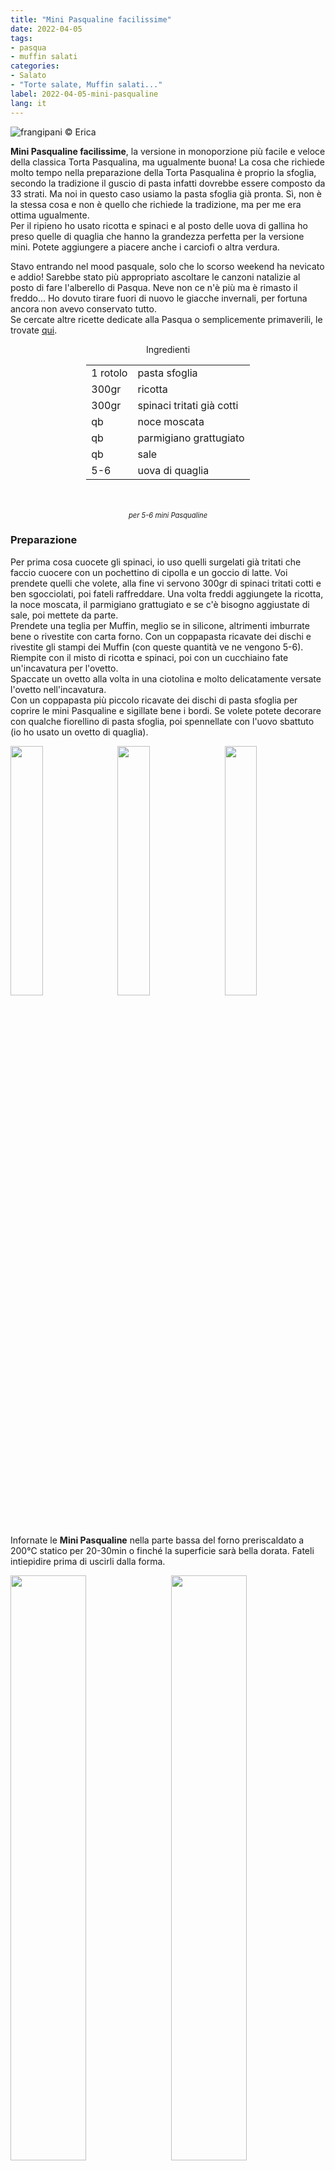 ```yaml
---
title: "Mini Pasqualine facilissime"
date: 2022-04-05
tags: 
- pasqua
- muffin salati
categories:
- Salato
- "Torte salate, Muffin salati..."
label: 2022-04-05-mini-pasqualine
lang: it 
---
```

![](header.jpeg "frangipani © Erica")

**Mini Pasqualine facilissime**, la versione in monoporzione più facile e veloce della classica Torta Pasqualina, ma ugualmente buona! La cosa che richiede molto tempo nella preparazione della Torta Pasqualina è proprio la sfoglia, secondo la tradizione il guscio di pasta infatti dovrebbe essere composto da 33 strati. Ma noi in questo caso usiamo la pasta sfoglia già pronta. Sì, non è la stessa cosa e non è quello che richiede la tradizione, ma per me era ottima ugualmente.
<br />
Per il ripieno ho usato ricotta e spinaci e al posto delle uova di gallina ho preso quelle di quaglia che hanno la grandezza perfetta per la versione mini. Potete aggiungere a piacere anche i carciofi o altra verdura. 

Stavo entrando nel mood pasquale, solo che lo scorso weekend ha nevicato e addio! Sarebbe stato più appropriato ascoltare le canzoni natalizie al posto di fare l'alberello di Pasqua. Neve non ce n'è più ma è rimasto il freddo... Ho dovuto tirare fuori di nuovo le giacche invernali, per fortuna ancora non avevo conservato tutto.
<br />
Se cercate altre ricette dedicate alla Pasqua o semplicemente primaverili, le trovate <a href="https://frangipani.raiano.ch/tags/pasqua/" target="_blank">qui</a>.

<div id="wrapper" style="text-align: center">
  <div id="yourdiv" style="display: inline-block;">
    <div class="ingredients" itemscope itemtype="http://schema.org/Recipe">
      <span itemprop="name" style="display:none;">Mini Pasqualine facilissime</span>
      <span itemprop="recipeCategory" style="display:none;">Salato</span>
      <img itemprop="image" style="display:none;" class="ignore-gallery-item" src="header.jpeg"/>
      <span itemprop="author" style="display:none;">Erica Raiano</span>
      <span itemprop="description" style="display:none;">Mini Pasqualine facilissime, la versione in monoporzione più facile e veloce della classica Torta Pasqualina, ma ugualmente buona!</span>
      <div class="ingredients-title">Ingredienti</div>
      <table>
        <tbody>
          </tr>
          <tr itemprop="recipeIngredient">
            <td>1 rotolo</td>
            <td>pasta sfoglia</td>
          </tr>
          <tr itemprop="recipeIngredient">
            <td>300gr</td>
            <td>ricotta</td>
          </tr>
          <tr itemprop="recipeIngredient">
            <td>300gr</td>
            <td>spinaci tritati già cotti</td>
          </tr>
          <tr itemprop="recipeIngredient">
            <td>qb</td>
            <td>noce moscata</td>
          </tr>
          <tr itemprop="recipeIngredient">
            <td>qb</td>
            <td>parmigiano grattugiato</td>
          </tr>
          <tr itemprop="recipeIngredient">
            <td>qb</td>
            <td>sale</td>
          </tr>
          <tr itemprop="recipeIngredient">
            <td>5-6</td>
            <td>uova di quaglia</td>
          </tr>
        </tbody>
      </table>
      <br></br>
      <i class="pull-right" style="font-size: 80%;" itemprop="recipeYield">per 5-6 mini Pasqualine</i>
    </div>
  </div>
</div>


<h3>
  <font color="grey">
    <i class="fa fa-cogs"></i>
  </font> Preparazione
</h3>

Per prima cosa cuocete gli spinaci, io uso quelli surgelati già tritati che faccio cuocere con un pochettino di cipolla e un goccio di latte. Voi prendete quelli che volete, alla fine vi servono 300gr di spinaci tritati cotti e ben sgocciolati, poi fateli raffreddare. Una volta freddi aggiungete la ricotta, la noce moscata, il parmigiano grattugiato e se c'è bisogno aggiustate di sale, poi mettete da parte.
<br />
Prendete una teglia per Muffin, meglio se in silicone, altrimenti imburrate bene o rivestite con carta forno. Con un coppapasta ricavate dei dischi e rivestite gli stampi dei Muffin (con queste quantità ve ne vengono 5-6). Riempite con il misto di ricotta e spinaci, poi con un cucchiaino fate un'incavatura per l'ovetto.
<br />
Spaccate un ovetto alla volta in una ciotolina e molto delicatamente versate l'ovetto nell'incavatura.
<br />
Con un coppapasta più piccolo ricavate dei dischi di pasta sfoglia per coprire le mini Pasqualine e sigillate bene i bordi. Se volete potete decorare con qualche fiorellino di pasta sfoglia, poi spennellate con l'uovo sbattuto (io ho usato un ovetto di quaglia).
<p>
  <div style="width: 100%; margin-bottom: 0">
    <img style="float: left; width: 32%; margin-right: 1%;" src="ricottaspinaci.jpeg" alt="" title="frangipani © Erica" />
    <img style="float: left; width: 32%; margin-right: 1%; margin-left: 1%;" src="uovo.jpeg" alt="" title="frangipani © Erica" />
    <img style="float: left; width: 32%; margin-left: 1%;" src="teglia.jpeg" alt="" title="frangipani © Erica" />
    <div style="clear: both"></div>
  </div>
</p>

Infornate le **Mini Pasqualine** nella parte bassa del forno preriscaldato a 200°C statico per 20-30min o finché la superficie sarà bella dorata. Fateli intiepidire prima di uscirli dalla forma.

<p>
  <div style="width: 100%; margin-bottom: 0">
    <img style="float: left; width: 49%; margin-right: 1%" src="risultato1.jpeg" alt="" title="frangipani © Erica" />
    <img style="float: left; width: 49%; margin-left: 1%" src="risultato2.jpeg" alt="" title="frangipani © Erica" />
    <div style="clear: both;"></div>
  </div>
</p>

<p>
  <div style="width: 100%; margin-bottom: 0">
    <img style="float: left; width: 49%; margin-right: 1%" src="risultato3.jpeg" alt="" title="frangipani © Erica" />
    <img style="float: left; width: 49%; margin-left: 1%" src="risultato4.jpeg" alt="" title="frangipani © Erica" />
    <div style="clear: both;"></div>
  </div>
</p>

<p>
  <div style="width: 100%; margin-bottom: 0">
    <img style="float: left; width: 49%; margin-right: 1%" src="risultato5.jpeg" alt="" title="frangipani © Erica" />
    <img style="float: left; width: 49%; margin-left: 1%" src="risultato6.jpeg" alt="" title="frangipani © Erica" />
    <div style="clear: both;"></div>
  </div>
</p>

<p>
  <div style="width: 100%; margin-bottom: 0">
    <img style="float: left; width: 49%; margin-right: 1%" src="risultato7.jpeg" alt="" title="frangipani © Erica" />
    <img style="float: left; width: 49%; margin-left: 1%" src="risultato8.jpeg" alt="" title="frangipani © Erica" />
    <div style="clear: both;"></div>
  </div>
</p>

<h4>Buon appetito
  <font color="red">
    <i class="fa fa-smile-o"></i>
  </font>
</h4>